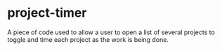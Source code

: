 project-timer
=============

A piece of code used to allow a user to open a list of several projects to toggle and time each project as the work is being done.
